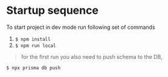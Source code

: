 # Startup sequence

To start project in dev mode run following set of commands

1. `$ npm install`
2. `$ npm run local`

> for the first run you also need to push schema to the DB,

`$ npx prisma db push`

